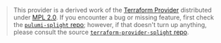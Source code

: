> This provider is a derived work of the [Terraform Provider](https://github.com/splightplatform/terraform-provider-splight)
> distributed under [MPL 2.0](https://www.mozilla.org/en-US/MPL/2.0/). If you encounter a bug or missing feature,
> first check the [`pulumi-splight` repo](https://github.com/splightplatform/pulumi-splight/issues); however, if that doesn't turn up anything,
> please consult the source [`terraform-provider-splight` repo](https://github.com/splightplatform/terraform-provider-splight/issues).

